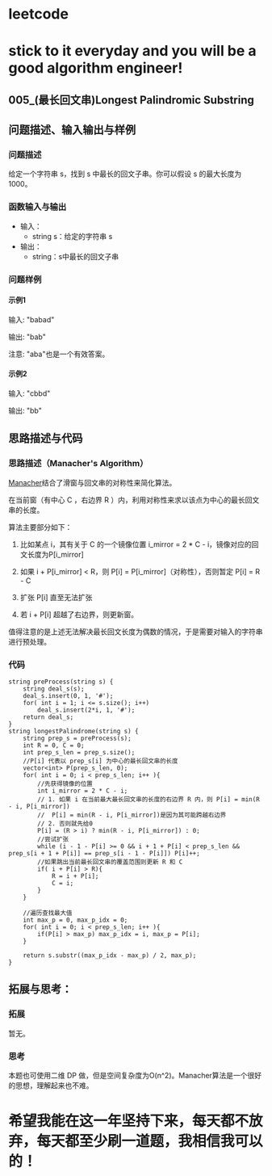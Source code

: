 # leetcode
# stick to it everyday and you will be a good algorithm engineer!
## 005_(最长回文串)Longest Palindromic Substring
## 问题描述、输入输出与样例

### 问题描述

给定一个字符串 s，找到 s 中最长的回文子串。你可以假设 s 的最大长度为1000。

### 函数输入与输出

* 输入：
	* string s：给定的字符串 s
* 输出：
	* string：s中最长的回文子串
	
### 问题样例

#### 示例1

输入: "babad"

输出: "bab"

注意: "aba"也是一个有效答案。
	
#### 示例2

输入: "cbbd"

输出: "bb"

## 思路描述与代码	
### 思路描述（Manacher's Algorithm）

[Manacher](https://articles.leetcode.com/longest-palindromic-substring-part-ii/)结合了滑窗与回文串的对称性来简化算法。

在当前窗（有中心 C ，右边界 R ）内，利用对称性来求以该点为中心的最长回文串的长度。

算法主要部分如下：

1. 比如某点 i，其有关于 C 的一个镜像位置 i_mirror = 2 * C - i，镜像对应的回文长度为P[i_mirror]

2. 如果 i + P[i_mirror] < R，则 P[i] = P[i_mirror]（对称性），否则暂定 P[i] = R - C

3. 扩张 P[i] 直至无法扩张

4. 若 i + P[i] 超越了右边界，则更新窗。

值得注意的是上述无法解决最长回文长度为偶数的情况，于是需要对输入的字符串进行预处理。

### 代码

	string preProcess(string s) {
        string deal_s(s);
        deal_s.insert(0, 1, '#');
        for( int i = 1; i <= s.size(); i++)
            deal_s.insert(2*i, 1, '#');
        return deal_s;
    }
    string longestPalindrome(string s) {
        string prep_s = preProcess(s);
        int R = 0, C = 0;
        int prep_s_len = prep_s.size();
        //P[i] 代表以 prep_s[i] 为中心的最长回文串的长度
        vector<int> P(prep_s_len, 0);
        for( int i = 0; i < prep_s_len; i++ ){
            //先获得镜像的位置
            int i_mirror = 2 * C - i;
            // 1. 如果 i 在当前最大最长回文串的长度的右边界 R 内，则 P[i] = min(R - i, P[i_mirror])
            //  P[i] = min(R - i, P[i_mirror])是因为其可能跨越右边界
            // 2. 否则就先给0
            P[i] = (R > i) ? min(R - i, P[i_mirror]) : 0;
            //尝试扩张
            while (i - 1 - P[i] >= 0 && i + 1 + P[i] < prep_s_len && prep_s[i + 1 + P[i]] == prep_s[i - 1 - P[i]]) P[i]++;
            //如果跳出当前最长回文串的覆盖范围则更新 R 和 C
            if( i + P[i] > R){
                R = i + P[i];
                C = i;
            }
        }
        
        //遍历查找最大值
        int max_p = 0, max_p_idx = 0;
        for( int i = 0; i < prep_s_len; i++ ){
            if(P[i] > max_p) max_p_idx = i, max_p = P[i];
        }
    
        return s.substr((max_p_idx - max_p) / 2, max_p);
    }
 
## 拓展与思考：
### 拓展
暂无。
### 思考
本题也可使用二维 DP 做，但是空间复杂度为O(n^2)。Manacher算法是一个很好的思想，理解起来也不难。
	  
# 希望我能在这一年坚持下来，每天都不放弃，每天都至少刷一道题，我相信我可以的！
